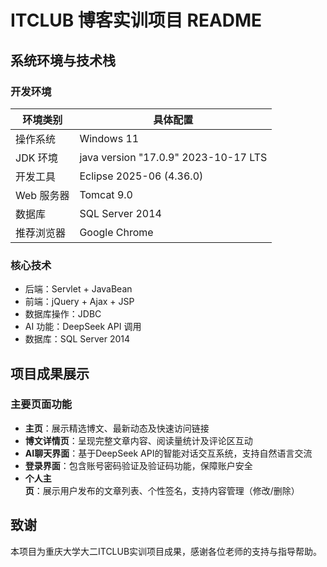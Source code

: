 # ITCLUB 博客实训项目 README

## 系统环境与技术栈
### 开发环境
| 环境类别 | 具体配置 |
|---------|---------|
| 操作系统 | Windows 11 |
| JDK 环境 | java version "17.0.9" 2023-10-17 LTS |
| 开发工具 | Eclipse 2025-06 (4.36.0) |
| Web 服务器 | Tomcat 9.0 |
| 数据库 | SQL Server 2014 |
| 推荐浏览器 | Google Chrome |

### 核心技术
- 后端：Servlet + JavaBean  
- 前端：jQuery + Ajax + JSP  
- 数据库操作：JDBC  
- AI 功能：DeepSeek API 调用  
- 数据库：SQL Server 2014  


## 项目成果展示
### 主要页面功能
- **主页**：展示精选博文、最新动态及快速访问链接  
- **博文详情页**：呈现完整文章内容、阅读量统计及评论区互动  
- **AI聊天界面**：基于DeepSeek API的智能对话交互系统，支持自然语言交流  
- **登录界面**：包含账号密码验证及验证码功能，保障账户安全  
- **个人主页**：展示用户发布的文章列表、个性签名，支持内容管理（修改/删除）  


## 致谢
本项目为重庆大学大二ITCLUB实训项目成果，感谢各位老师的支持与指导帮助。  
